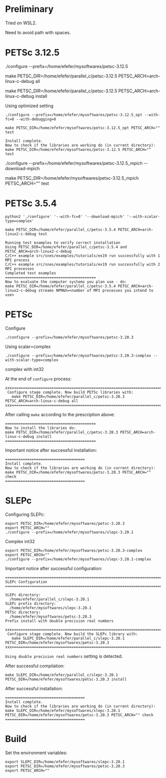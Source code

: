 # Preliminary

Tried on WSL2.

Need to avoid path with spaces.

# PETSc 3.12.5

./configure --prefix=/home/efefer/mysoftwares/petsc-3.12.5

make PETSC_DIR=/home/efefer/parallel_c/petsc-3.12.5 PETSC_ARCH=arch-linux-c-debug all

make PETSC_DIR=/home/efefer/parallel_c/petsc-3.12.5 PETSC_ARCH=arch-linux-c-debug install


Using optimized setting
```
./configure --prefix=/home/efefer/mysoftwares/petsc-3.12.5_opt --with-fc=0 --with-debugging=0

make PETSC_DIR=/home/efefer/mysoftwares/petsc-3.12.5_opt PETSC_ARCH="" test
```


```
Install complete.
Now to check if the libraries are working do (in current directory):
make PETSC_DIR=/home/efefer/mysoftwares/petsc-3.12.5 PETSC_ARCH="" test
```


./configure --prefix=/home/efefer/mysoftwares/petsc-3.12.5_mpich --download-mpich

make PETSC_DIR=/home/efefer/mysoftwares/petsc-3.12.5_mpich PETSC_ARCH="" test




# PETSc 3.5.4

```
python2 './configure' '--with-fc=0' '--download-mpich' '--with-scalar-type=complex'
```

```
make PETSC_DIR=/home/efefer/parallel_c/petsc-3.5.4 PETSC_ARCH=arch-linux2-c-debug test
```

```
Running test examples to verify correct installation
Using PETSC_DIR=/home/efefer/parallel_c/petsc-3.5.4 and PETSC_ARCH=arch-linux2-c-debug
C/C++ example src/snes/examples/tutorials/ex19 run successfully with 1 MPI process
C/C++ example src/snes/examples/tutorials/ex19 run successfully with 2 MPI processes
Completed test examples
=========================================
Now to evaluate the computer systems you plan use - do:
make PETSC_DIR=/home/efefer/parallel_c/petsc-3.5.4 PETSC_ARCH=arch-linux2-c-debug streams NPMAX=<number of MPI processes you intend to use>
```


# PETSc

Configure
```
./configure --prefix=/home/efefer/mysoftwares/petsc-3.20.3
```

Using scalar=complex
```
./configure --prefix=/home/efefer/mysoftwares/petsc-3.20.3-complex --with-scalar-type=complex
```
complex with int32


At the end of `configure` process:
```
xxx=======================================================================================xxx
 Configure stage complete. Now build PETSc libraries with:
   make PETSC_DIR=/home/efefer/parallel_c/petsc-3.20.3 PETSC_ARCH=arch-linux-c-debug all
xxx=======================================================================================xxx
```

After calling `make` according to the prescription above:
```
=========================================
Now to install the libraries do:
make PETSC_DIR=/home/efefer/parallel_c/petsc-3.20.3 PETSC_ARCH=arch-linux-c-debug install
=========================================
```

Important notice after successful installation:
```
====================================
Install complete.
Now to check if the libraries are working do (in current directory):
make PETSC_DIR=/home/efefer/mysoftwares/petsc-3.20.3 PETSC_ARCH="" check
====================================
```


# SLEPc

Configuring SLEPc:
```
export PETSC_DIR=/home/efefer/mysoftwares/petsc-3.20.3
export PETSC_ARCH=""
./configure --prefix=/home/efefer/mysoftwares/slepc-3.20.1
```

Complex int32
```
export PETSC_DIR=/home/efefer/mysoftwares/petsc-3.20.3-complex
export PETSC_ARCH=""
./configure --prefix=/home/efefer/mysoftwares/slepc-3.20.1-complex
```


Important notice after successful configuration:
```
================================================================================
SLEPc Configuration
================================================================================

SLEPc directory:
  /home/efefer/parallel_c/slepc-3.20.1
SLEPc prefix directory:
  /home/efefer/mysoftwares/slepc-3.20.1
PETSc directory:
  /home/efefer/mysoftwares/petsc-3.20.3
Prefix install with double precision real numbers

xxx==========================================================================xxx
 Configure stage complete. Now build the SLEPc library with:
   make SLEPC_DIR=/home/efefer/parallel_c/slepc-3.20.1 PETSC_DIR=/home/efefer/mysoftwares/petsc-3.20.3
xxx==========================================================================xxx
```

`Using double precision real numbers` setting is detected.


After successful compilation:
```
make SLEPC_DIR=/home/efefer/parallel_c/slepc-3.20.1 PETSC_DIR=/home/efefer/mysoftwares/petsc-3.20.3 install
```

After successful installation:
```
====================================
Install complete.
Now to check if the libraries are working do (in current directory):
make SLEPC_DIR=/home/efefer/mysoftwares/slepc-3.20.1 PETSC_DIR=/home/efefer/mysoftwares/petsc-3.20.3 PETSC_ARCH="" check
====================================
```

# Build

Set the environment variables:
```
export SLEPC_DIR=/home/efefer/mysoftwares/slepc-3.20.1
export PETSC_DIR=/home/efefer/mysoftwares/petsc-3.20.3
export PETSC_ARCH=""
```


